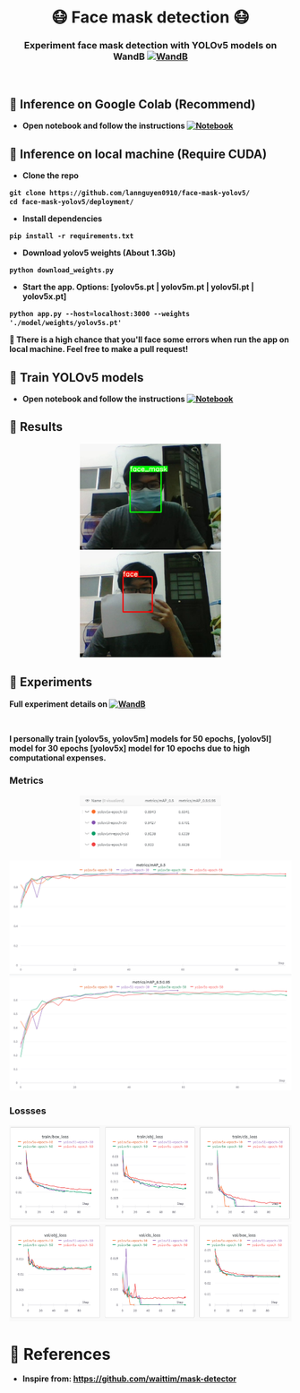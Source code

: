 <h1 align="center"> 😷 Face mask detection 😷 </h1>
<h3 align="center"><b>Experiment face mask detection with YOLOv5 models on WandB<b>  <a href="https://wandb.ai/lannguyen/face-mask-yolov5"><img src="https://raw.githubusercontent.com/wandb/assets/main/wandb-github-badge-gradient.svg" alt="WandB"></a></h3>

<br>

## 🌟 **Inference on Google Colab (Recommend)**
- **Open notebook and follow the instructions** [![Notebook](https://colab.research.google.com/assets/colab-badge.svg)](https://colab.research.google.com/drive/1KTAk_kdO74OvXMGxdGdOLx6QPu3Yr0rb?usp=sharing)

## 🌟 **Inference on local machine (Require CUDA)**
- Clone the repo
```
git clone https://github.com/lannguyen0910/face-mask-yolov5/
cd face-mask-yolov5/deployment/
```
- Install dependencies
```
pip install -r requirements.txt
```
- Download yolov5 weights (About 1.3Gb)
```
python download_weights.py
```
- Start the app. Options: [yolov5s.pt | yolov5m.pt | yolov5l.pt | yolov5x.pt]
```
python app.py --host=localhost:3000 --weights './model/weights/yolov5s.pt'
```

🚨 There is a high chance that you'll face some errors when run the app on local machine. Feel free to make a pull request!  

## 🌟 **Train YOLOv5 models** 
- **Open notebook and follow the instructions** [![Notebook](https://colab.research.google.com/assets/colab-badge.svg)](https://colab.research.google.com/drive/1ZUZHRlUe6wgXHjdjbHf7-npJAhSPJUwn?usp=sharing)

## 🌟 **Results**
<p align="center">
    <img src="./assets/results/face-mask.jpg" style="width:50%" />
    <img src="./assets/results/face-not-mask.jpg" style="width:50%" />
</p>

## 🌟 **Experiments**
**Full experiment details on** <a href="https://wandb.ai/lannguyen/face-mask-yolov5"><img src="https://raw.githubusercontent.com/wandb/assets/main/wandb-github-badge-gradient.svg" alt="WandB"></a>
    
<br>

**I personally train [yolov5s, yolov5m] models for 50 epochs, [yolov5l] model for 30 epochs [yolov5x] model for 10 epochs due to high computational expenses.**
    
### **Metrics**
<p align="center">
    <img src="./assets/experiments/metrics_all.PNG" style="width:50%" />
    <img src="./assets/experiments/mAP_0.5.PNG" style="width:100%" />
    <img src="./assets/experiments/mAP_0.5_0.95.PNG" style="width:100%" />
</p>

### **Lossses**

<p align="center">
    <img src="./assets/experiments/train_loss.PNG" style="width:100%" />
    <img src="./assets/experiments/val_loss.PNG" style="width:100%" />
</p>

# 📙 **References**
- Inspire from: https://github.com/waittim/mask-detector
